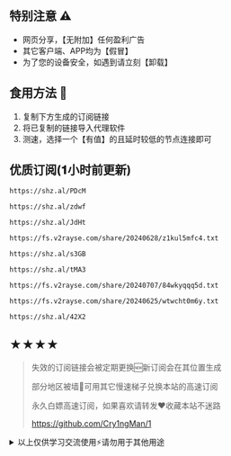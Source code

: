 ## 特别注意 ⚠️
- 网页分享，【无附加】任何盈利广告
- 其它客户端、APP均为【假冒】
- 为了您的设备安全，如遇到请立刻【卸载】

## 食用方法 🍖
1. 复制下方生成的订阅链接
2. 将已复制的链接导入代理软件
3. 测速，选择一个【有值】的且延时较低的节点连接即可

## 优质订阅(𝟏小时前更新)
```
https://shz.al/PDcM
```
```
https://shz.al/zdwf
```
```
https://shz.al/JdHt
```
```
https://fs.v2rayse.com/share/20240628/z1kul5mfc4.txt
```
```
https://shz.al/s3GB
```
```
https://shz.al/tMA3
```
```
https://fs.v2rayse.com/share/20240707/84wkyqqq5d.txt
```
```
https://fs.v2rayse.com/share/20240625/wtwcht0m6y.txt
```
```
https://shz.al/42X2
```

## ★★★★
> 失效的订阅链接会被定期更换🆕新订阅会在其位置生成
> 
> 部分地区被墙🚫可用其它慢速梯子兑换本站的高速订阅
>
> 永久白嫖高速订阅，如果喜欢请转发❤️收藏本站不迷路
>
> https://github.com/Cry1ngMan/1

<details>
<summary>以上仅供学习交流使用⚡️请勿用于其他用途</summary>

&nbsp;
> [![Star History Chart](https://api.star-history.com/svg?repos=Cry1ngMan/1&type=Date)](https://star-history.com/#Cry1ngMan/1&Date)

[![GitHub stars](https://img.shields.io/github/stars/Cry1ngMan/1.svg?style=social&label=Stars)](https://github.com/Cry1ngMan/1/stargazers)
<img src="https://komarev.com/ghpvc/?username=Cry1ngMan&label=Views&color=0e75b6&style=flat" alt="访问量统计" />
</details>
